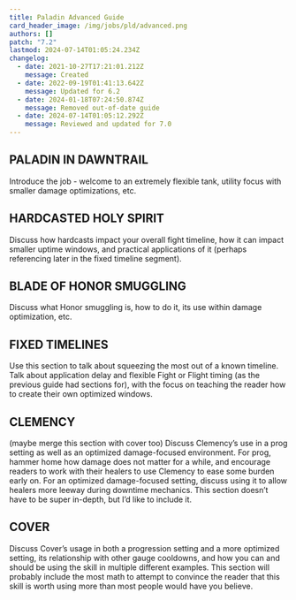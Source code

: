 ```yaml
---
title: Paladin Advanced Guide
card_header_image: /img/jobs/pld/advanced.png
authors: []
patch: "7.2"
lastmod: 2024-07-14T01:05:24.234Z
changelog:
  - date: 2021-10-27T17:21:01.212Z
    message: Created
  - date: 2022-09-19T01:41:13.642Z
    message: Updated for 6.2
  - date: 2024-01-18T07:24:50.874Z
    message: Removed out-of-date guide
  - date: 2024-07-14T01:05:12.292Z
    message: Reviewed and updated for 7.0
---
```

## PALADIN IN DAWNTRAIL
Introduce the job - welcome to an extremely flexible tank, utility focus with smaller damage optimizations, etc.
## HARDCASTED HOLY SPIRIT
Discuss how hardcasts impact your overall fight timeline, how it can impact smaller uptime windows, and practical applications of it (perhaps referencing later in the fixed timeline segment).
## BLADE OF HONOR SMUGGLING
Discuss what Honor smuggling is, how to do it, its use within damage optimization, etc.
## FIXED TIMELINES
Use this section to talk about squeezing the most out of a known timeline. Talk about application delay and flexible Fight or Flight timing (as the previous guide had sections for), with the focus on teaching the reader how to create their own optimized windows.
## CLEMENCY
(maybe merge this section with cover too)
Discuss Clemency’s use in a prog setting as well as an optimized damage-focused environment. For prog, hammer home how damage does not matter for a while, and encourage readers to work with their healers to use Clemency to ease some burden early on. For an optimized damage-focused setting, discuss using it to allow healers more leeway during downtime mechanics. This section doesn’t have to be super in-depth, but I’d like to include it.
## COVER
Discuss Cover’s usage in both a progression setting and a more optimized setting, its relationship with other gauge cooldowns, and how you can and should be using the skill in multiple different examples. This section will probably include the most math to attempt to convince the reader that this skill is worth using more than most people would have you believe.